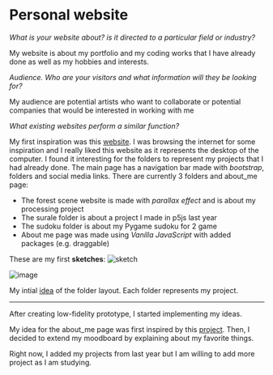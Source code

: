 # Personal website
 _What is your website about? is it directed to a particular field or industry?_
 
  My website is about my portfolio and my coding works that I have already done as well as my hobbies and interests.
  
 _Audience. Who are your visitors and what information will they be looking for?_
 
  My audience are potential artists who want to collaborate or potential companies that would be interested in working with me
    
_What existing websites perform a similar function?_

  My first inspiration was this [website](https://930296.cargo.site/). I was browsing the internet for some inspiration and I really liked this website as it represents the desktop of the computer. I found it interesting for the folders to represent my projects that I had already done. The main page has a navigation bar made with _bootstrap_, folders and social media links. 
There are currently 3 folders and about_me page:
- The forest scene website is made with _parallax effect_ and is about my processing project
- The surale folder is about a project I made in p5js last year
- The sudoku folder is about my Pygame sudoku for 2 game
- About me page was made using _Vanilla JavaScript_ with added packages (e.g. draggable)

These are my first **sketches**:
![sketch](https://github.com/alkiki/website/assets/97913319/4bcacd0d-1ed0-430a-abe3-d4255fc7ba37)

![image](https://git.arts.ac.uk/storage/user/685/files/e6149268-1457-40ca-9f35-1b94d38748d6)


My intial [idea](https://rp.mockplus.com/rps/5iye-H1B1/E4k-K317OX?) of the folder layout. Each folder represents my project. 
***

After creating low-fidelity prototype, I started implementing my ideas. 

  My idea for the about_me page was first inspired by this [project](https://codepen.io/kseniacold/pen/QKNKow). Then, I decided to extend my moodboard by explaining about my favorite things. 

  Right now, I added my projects from last year but I am willing to add more project as I am studying. 
